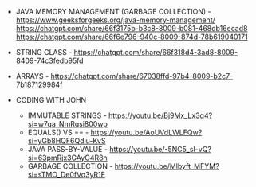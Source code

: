 - JAVA MEMORY MANAGEMENT (GARBAGE COLLECTION) - https://www.geeksforgeeks.org/java-memory-management/
                                                https://chatgpt.com/share/66f3175b-b3c8-8009-b081-468db16ecad8
                                                https://chatgpt.com/share/66f6e796-940c-8009-874d-78b619040171

- STRING CLASS - https://chatgpt.com/share/66f318d4-3ad8-8009-8409-74c3fedb95fd

- ARRAYS - https://chatgpt.com/share/67038ffd-97b4-8009-b2c7-7b187129984f

- CODING WITH JOHN
  - IMMUTABLE STRINGS - https://youtu.be/Bj9Mx_Lx3q4?si=w7qa_NmRqsi800wp
  - EQUALS() VS == - https://youtu.be/AoUVdLWLFQw?si=yGb8HQF6Qdiu-KvS
  - JAVA PASS-BY-VALUE - https://youtu.be/-5NC5_sI-vQ?si=63pmRjx3GAyG4R8h
  - GARBAGE COLLECTION - https://youtu.be/Mlbyft_MFYM?si=sTMO_De0fVq3yR1F